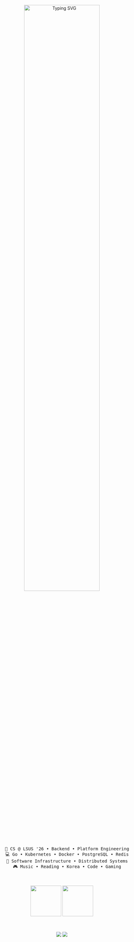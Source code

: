 <div align="center">

<a href="https://git.io/typing-svg"><img src="https://readme-typing-svg.herokuapp.com?font=Fira+Code&duration=1000&color=F7F7F7&center=true&vCenter=true&multiline=true&repeat=false&width=435&height=70&lines=Hello!;I'm+Aaron." width="70%" alt="Typing SVG" /></a>

<pre>
    💼 CS @ LSUS '26 • Backend • Platform Engineering
    💻 Go • Kubernetes • Docker • PostgreSQL • Redis
    📖 Software Infrastructure • Distributed Systems
    🎮 Music • Reading • Korea • Code • Gaming
</pre>
<br><br>
<img src="https://media.giphy.com/media/v1.Y2lkPTc5MGI3NjExZ3dyeDVxaWMyOTIzaTNpbnB1NnR1YXdlZnBrNTU5Mmh2aW03N2FuOSZlcD12MV9zdGlja2Vyc19zZWFyY2gmY3Q9cw/jFja3hBbM92gaHxvg2/giphy.gif" height="100" />
<img src="https://media.giphy.com/media/v1.Y2lkPTc5MGI3NjExamJ2dXQ3dXllMnNqc253eTFlYW9yODYydXJ4OGZ0Z203aHNqOWU4bSZlcD12MV9zdGlja2Vyc19zZWFyY2gmY3Q9cw/zXLXNwBcGuZZ53ImfO/giphy.gif" height="100"  />
<br><br><br>
    
[![](https://img.shields.io/badge/LinkedIn-0a66c2)](http://linkedin.com/in/AaronBrownDev)
[![](https://img.shields.io/badge/Email-D14836)](mailto:aaronb954@gmail.com)
</div>
